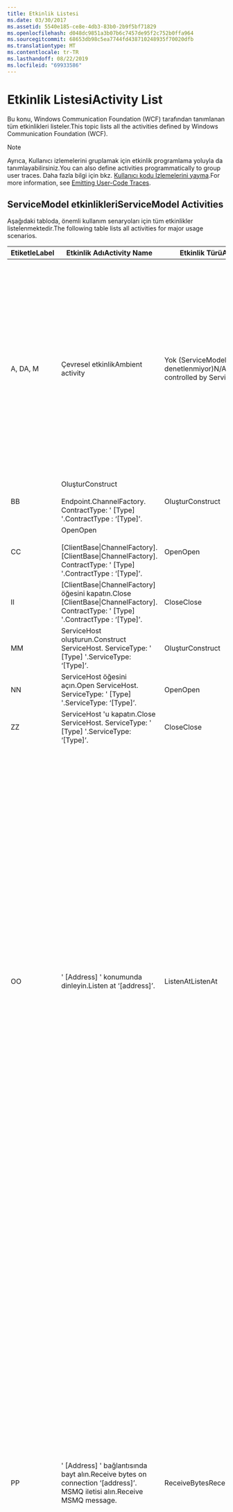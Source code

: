 ```yaml
---
title: Etkinlik Listesi
ms.date: 03/30/2017
ms.assetid: 5540e185-ce8e-4db3-83b0-2b9f5bf71829
ms.openlocfilehash: d048dc9851a3b07b6c7457de95f2c752b0ffa964
ms.sourcegitcommit: 68653db98c5ea7744fd438710248935f70020dfb
ms.translationtype: MT
ms.contentlocale: tr-TR
ms.lasthandoff: 08/22/2019
ms.locfileid: "69933586"
---
```

# <a name="activity-list"></a><span data-ttu-id="2924f-102">Etkinlik Listesi</span><span class="sxs-lookup"><span data-stu-id="2924f-102">Activity List</span></span>
<span data-ttu-id="2924f-103">Bu konu, Windows Communication Foundation (WCF) tarafından tanımlanan tüm etkinlikleri listeler.</span><span class="sxs-lookup"><span data-stu-id="2924f-103">This topic lists all the activities defined by Windows Communication Foundation (WCF).</span></span>  
  
> [!NOTE]
> <span data-ttu-id="2924f-104">Ayrıca, Kullanıcı izlemelerini gruplamak için etkinlik programlama yoluyla da tanımlayabilirsiniz.</span><span class="sxs-lookup"><span data-stu-id="2924f-104">You can also define activities programmatically to group user traces.</span></span> <span data-ttu-id="2924f-105">Daha fazla bilgi için bkz. [Kullanıcı kodu Izlemelerini yayma](../../../../../docs/framework/wcf/diagnostics/tracing/emitting-user-code-traces.md).</span><span class="sxs-lookup"><span data-stu-id="2924f-105">For more information, see [Emitting User-Code Traces](../../../../../docs/framework/wcf/diagnostics/tracing/emitting-user-code-traces.md).</span></span>  
  
## <a name="servicemodel-activities"></a><span data-ttu-id="2924f-106">ServiceModel etkinlikleri</span><span class="sxs-lookup"><span data-stu-id="2924f-106">ServiceModel Activities</span></span>  
 <span data-ttu-id="2924f-107">Aşağıdaki tabloda, önemli kullanım senaryoları için tüm etkinlikler listelenmektedir.</span><span class="sxs-lookup"><span data-stu-id="2924f-107">The following table lists all activities for major usage scenarios.</span></span>  
  
|<span data-ttu-id="2924f-108">Etiketle</span><span class="sxs-lookup"><span data-stu-id="2924f-108">Label</span></span>|<span data-ttu-id="2924f-109">Etkinlik Adı</span><span class="sxs-lookup"><span data-stu-id="2924f-109">Activity Name</span></span>|<span data-ttu-id="2924f-110">Etkinlik Türü</span><span class="sxs-lookup"><span data-stu-id="2924f-110">Activity Type</span></span>|<span data-ttu-id="2924f-111">Açıklama</span><span class="sxs-lookup"><span data-stu-id="2924f-111">Description</span></span>|  
|-----------|-------------------|-------------------|-----------------|  
|<span data-ttu-id="2924f-112">A, D</span><span class="sxs-lookup"><span data-stu-id="2924f-112">A, M</span></span>|<span data-ttu-id="2924f-113">Çevresel etkinlik</span><span class="sxs-lookup"><span data-stu-id="2924f-113">Ambient activity</span></span>|<span data-ttu-id="2924f-114">Yok (ServiceModel tarafından denetlenmiyor)</span><span class="sxs-lookup"><span data-stu-id="2924f-114">N/A (this is not controlled by ServiceModel)</span></span>|<span data-ttu-id="2924f-115">KIMLIĞI, ServiceModel koduna (istemci tarafı veya sunucu tarafı) yapılan herhangi bir çağrının önüne TLS olarak ayarlanmış olan etkinlik.</span><span class="sxs-lookup"><span data-stu-id="2924f-115">The activity whose ID is set in TLS before any calls to ServiceModel code (client side or server side).</span></span><br /><br /> <span data-ttu-id="2924f-116">Örnek: WCF istemcisi veya serviceHost üzerinde açık olarak çağrılan bir etkinlik. Open çağırılır.</span><span class="sxs-lookup"><span data-stu-id="2924f-116">Example: An activity where  open is called on the WCF client or serviceHost.open is called.</span></span>|  
|<span data-ttu-id="2924f-117">B</span><span class="sxs-lookup"><span data-stu-id="2924f-117">B</span></span>|<span data-ttu-id="2924f-118">Oluştur</span><span class="sxs-lookup"><span data-stu-id="2924f-118">Construct</span></span><br /><br /> <span data-ttu-id="2924f-119">Endpoint.</span><span class="sxs-lookup"><span data-stu-id="2924f-119">ChannelFactory.</span></span> <span data-ttu-id="2924f-120">ContractType: ' [Type] '.</span><span class="sxs-lookup"><span data-stu-id="2924f-120">ContractType : ‘[Type]’.</span></span>|<span data-ttu-id="2924f-121">Oluştur</span><span class="sxs-lookup"><span data-stu-id="2924f-121">Construct</span></span>||  
|<span data-ttu-id="2924f-122">C</span><span class="sxs-lookup"><span data-stu-id="2924f-122">C</span></span>|<span data-ttu-id="2924f-123">Open</span><span class="sxs-lookup"><span data-stu-id="2924f-123">Open</span></span><br /><br /> <span data-ttu-id="2924f-124">[ClientBase&#124;ChannelFactory].</span><span class="sxs-lookup"><span data-stu-id="2924f-124">[ClientBase&#124;ChannelFactory].</span></span> <span data-ttu-id="2924f-125">ContractType: ' [Type] '.</span><span class="sxs-lookup"><span data-stu-id="2924f-125">ContractType : ‘[Type]’.</span></span>|<span data-ttu-id="2924f-126">Open</span><span class="sxs-lookup"><span data-stu-id="2924f-126">Open</span></span>||  
|<span data-ttu-id="2924f-127">I</span><span class="sxs-lookup"><span data-stu-id="2924f-127">I</span></span>|<span data-ttu-id="2924f-128">[ClientBase&#124;ChannelFactory] öğesini kapatın.</span><span class="sxs-lookup"><span data-stu-id="2924f-128">Close [ClientBase&#124;ChannelFactory].</span></span> <span data-ttu-id="2924f-129">ContractType: ' [Type] '.</span><span class="sxs-lookup"><span data-stu-id="2924f-129">ContractType : ‘[Type]’.</span></span>|<span data-ttu-id="2924f-130">Close</span><span class="sxs-lookup"><span data-stu-id="2924f-130">Close</span></span>||  
|<span data-ttu-id="2924f-131">M</span><span class="sxs-lookup"><span data-stu-id="2924f-131">M</span></span>|<span data-ttu-id="2924f-132">ServiceHost oluşturun.</span><span class="sxs-lookup"><span data-stu-id="2924f-132">Construct ServiceHost.</span></span> <span data-ttu-id="2924f-133">ServiceType: ' [Type] '.</span><span class="sxs-lookup"><span data-stu-id="2924f-133">ServiceType: ‘[Type]’.</span></span>|<span data-ttu-id="2924f-134">Oluştur</span><span class="sxs-lookup"><span data-stu-id="2924f-134">Construct</span></span>||  
|<span data-ttu-id="2924f-135">N</span><span class="sxs-lookup"><span data-stu-id="2924f-135">N</span></span>|<span data-ttu-id="2924f-136">ServiceHost öğesini açın.</span><span class="sxs-lookup"><span data-stu-id="2924f-136">Open ServiceHost.</span></span> <span data-ttu-id="2924f-137">ServiceType: ' [Type] '.</span><span class="sxs-lookup"><span data-stu-id="2924f-137">ServiceType: ‘[Type]’.</span></span>|<span data-ttu-id="2924f-138">Open</span><span class="sxs-lookup"><span data-stu-id="2924f-138">Open</span></span>||  
|<span data-ttu-id="2924f-139">Z</span><span class="sxs-lookup"><span data-stu-id="2924f-139">Z</span></span>|<span data-ttu-id="2924f-140">ServiceHost 'u kapatın.</span><span class="sxs-lookup"><span data-stu-id="2924f-140">Close ServiceHost.</span></span> <span data-ttu-id="2924f-141">ServiceType: ' [Type] '.</span><span class="sxs-lookup"><span data-stu-id="2924f-141">ServiceType: ‘[Type]’.</span></span>|<span data-ttu-id="2924f-142">Close</span><span class="sxs-lookup"><span data-stu-id="2924f-142">Close</span></span>||  
|<span data-ttu-id="2924f-143">O</span><span class="sxs-lookup"><span data-stu-id="2924f-143">O</span></span>|<span data-ttu-id="2924f-144">' [Address] ' konumunda dinleyin.</span><span class="sxs-lookup"><span data-stu-id="2924f-144">Listen at ‘[address]’.</span></span>|<span data-ttu-id="2924f-145">ListenAt</span><span class="sxs-lookup"><span data-stu-id="2924f-145">ListenAt</span></span>|<span data-ttu-id="2924f-146">Bu ve sonraki etkinlik, aktarıma özeldir.</span><span class="sxs-lookup"><span data-stu-id="2924f-146">This and the next activity are transport-specific.</span></span> <span data-ttu-id="2924f-147">ListenAt etkinliği, kanal dinleyicisinin dinlediği adresle eşleşen içeriği temsil eder.</span><span class="sxs-lookup"><span data-stu-id="2924f-147">The ListenAt activity represents the content that maps to the address where the channel listener listens at.</span></span> <span data-ttu-id="2924f-148">MSMQ söz konusu olduğunda, kuyruk tek bir adresle eşlendiğinden sıranın kendisi bu değildir.</span><span class="sxs-lookup"><span data-stu-id="2924f-148">In the case of MSMQ, it is the queue itself since the queue maps to one address.</span></span> <span data-ttu-id="2924f-149">Bu etkinlik, MSMQ durumunda MSMQ iletileri için bağlantı yönelimli aktarımlara karşı gelen bağlantıları dinler.</span><span class="sxs-lookup"><span data-stu-id="2924f-149">This activity listens for incoming connections in the case of connection-oriented transports, for MSMQ messages in the case of MSMQ.</span></span> <span data-ttu-id="2924f-150">Bu etkinlik ServiceHost. Open () sırasında oluşturulur ve dinleyiciyi oluşturma ve atma ile ilgili izlemeleri ve tüm ReceiveBytes etkinliklerine aktarmayı içerir.</span><span class="sxs-lookup"><span data-stu-id="2924f-150">This activity is created during ServiceHost.Open(), and contains the traces related to creating and disposing the listener, as well as transferring out to all ReceiveBytes activities.</span></span>|  
|<span data-ttu-id="2924f-151">P</span><span class="sxs-lookup"><span data-stu-id="2924f-151">P</span></span>|<span data-ttu-id="2924f-152">' [Address] ' bağlantısında bayt alın.</span><span class="sxs-lookup"><span data-stu-id="2924f-152">Receive bytes on connection ‘[address]’.</span></span> <span data-ttu-id="2924f-153">MSMQ iletisi alın.</span><span class="sxs-lookup"><span data-stu-id="2924f-153">Receive MSMQ message.</span></span>|<span data-ttu-id="2924f-154">ReceiveBytes</span><span class="sxs-lookup"><span data-stu-id="2924f-154">ReceiveBytes</span></span>|<span data-ttu-id="2924f-155">Bu etkinlikte, sonunda bir WCF iletisi alacak veriler işlenir.</span><span class="sxs-lookup"><span data-stu-id="2924f-155">In this activity, data that will eventually get a WCF message is processed.</span></span> <span data-ttu-id="2924f-156">Gelen baytlar, bağlantıya dayalı taşıma veya http olması durumunda bekletilir.</span><span class="sxs-lookup"><span data-stu-id="2924f-156">Incoming bytes are waited in the case of connection-oriented transport or http.</span></span> <span data-ttu-id="2924f-157">TCP/adlandırılmış kanal için, bu etkinliğin ömrü bağlantı oluşturulduğu sırada oluşturulduğu gibi bağlantının kullanım süresidir.</span><span class="sxs-lookup"><span data-stu-id="2924f-157">For TCP/named-pipe, the lifetime of this activity is the lifetime of the connection, as it is created when the connection is created.</span></span> <span data-ttu-id="2924f-158">Http için bir ileti isteğinin kullanım ömrü ve ileti gönderildiğinde oluşturulur.</span><span class="sxs-lookup"><span data-stu-id="2924f-158">For http, it is of the lifetime of a message request and is created when the message is sent.</span></span> <span data-ttu-id="2924f-159">Bu etkinlik, varsa bağlantıyı oluşturma ve atma ile ilgili izlemeleri içerir ve tüm ileti (nesne) işleme etkinliklerine aktarır.</span><span class="sxs-lookup"><span data-stu-id="2924f-159">This activity contains the traces related to creating and disposing the connection if applicable, as well as transfers out to all message (object) processing activities.</span></span><br /><br /> <span data-ttu-id="2924f-160">MSMQ söz konusu olduğunda, MSMQ iletisinin alındığı etkinliktir.</span><span class="sxs-lookup"><span data-stu-id="2924f-160">In the case of MSMQ, it is the activity where the MSMQ message is retrieved.</span></span>|  
|<span data-ttu-id="2924f-161">Q</span><span class="sxs-lookup"><span data-stu-id="2924f-161">Q</span></span>|<span data-ttu-id="2924f-162">İşlem iletisi [sayı].</span><span class="sxs-lookup"><span data-stu-id="2924f-162">Process message [number].</span></span> <span data-ttu-id="2924f-163">(Yani, [Number], 1 ile başlayan tek bir artış değeridir.)</span><span class="sxs-lookup"><span data-stu-id="2924f-163">(Note, [number] is a monotonically increasing value which starts at 1.)</span></span>|<span data-ttu-id="2924f-164">ProcessMessage</span><span class="sxs-lookup"><span data-stu-id="2924f-164">ProcessMessage</span></span>|<span data-ttu-id="2924f-165">Gelen bir iletiyi işleyin.</span><span class="sxs-lookup"><span data-stu-id="2924f-165">Process an incoming message.</span></span> <span data-ttu-id="2924f-166">Bu etkinlik, bir WCF ileti nesnesi oluşturmak için tüm veriler (bayt, MSMQ iletisi) alındığında başlar.</span><span class="sxs-lookup"><span data-stu-id="2924f-166">This activity starts when all the data (bytes, MSMQ message) are received to form a WCF message object.</span></span> <span data-ttu-id="2924f-167">Bu etkinliğin içindeki izlemeler üst bilgi işlemeyle ilgilenir.</span><span class="sxs-lookup"><span data-stu-id="2924f-167">Traces within this activity deal with header processing.</span></span><br /><br /> <span data-ttu-id="2924f-168">Dağıtılabilir bir ileti biçimlendirilmişse, ServiceHost ProcessAction etkinliği ilgili etkinlik KIMLIĞI arandıktan sonra öğesine geçiş yapar.</span><span class="sxs-lookup"><span data-stu-id="2924f-168">Once a message that can be dispatched is formed, the ServiceHost ProcessAction activity is switched to after looking up the corresponding Activity ID.</span></span>|  
|<span data-ttu-id="2924f-169">D, S</span><span class="sxs-lookup"><span data-stu-id="2924f-169">D, S</span></span>|<span data-ttu-id="2924f-170">' [Action] ' eylemini işleyin.</span><span class="sxs-lookup"><span data-stu-id="2924f-170">Process action ‘[action]’.</span></span>|<span data-ttu-id="2924f-171">ProcessAction</span><span class="sxs-lookup"><span data-stu-id="2924f-171">ProcessAction</span></span>|<span data-ttu-id="2924f-172">İletiyi alma sırasında kullanıcı koduna ve gönderme sırasında ters sırada göndermek için taşıma/güvenlik/RM yığını aracılığıyla iletiyi işleyin.</span><span class="sxs-lookup"><span data-stu-id="2924f-172">Process the message through the Transport/Security/RM stack for dispatching the message to user code on receive, and in the reverse order on send.</span></span><br /><br /> <span data-ttu-id="2924f-173">Sunucuda, bu etkinlik "etkinlik yayma" yoluyla ileti üstbilgisinde gönderildiyse yayılan etkinlik KIMLIĞINI kullanır; Aksi takdirde, yeni bir GUID oluşturulur.</span><span class="sxs-lookup"><span data-stu-id="2924f-173">On the server, this activity uses the propagated Activity ID if it is sent in the message header via "Activity Propagation"; otherwise, a new GUID is created.</span></span><br /><br /> <span data-ttu-id="2924f-174">İstek/yanıt sözleşmeleri için yanıt iletisi de bu etkinlikte işlenir.</span><span class="sxs-lookup"><span data-stu-id="2924f-174">The response message for request/reply contracts is also processed in that activity.</span></span>|  
|<span data-ttu-id="2924f-175">T</span><span class="sxs-lookup"><span data-stu-id="2924f-175">T</span></span>|<span data-ttu-id="2924f-176">' [Icondikkatini. Operation] ' yürütün.</span><span class="sxs-lookup"><span data-stu-id="2924f-176">Execute ‘[IContract.Operation]’.</span></span>|<span data-ttu-id="2924f-177">ExecuteUserCode</span><span class="sxs-lookup"><span data-stu-id="2924f-177">ExecuteUserCode</span></span>|<span data-ttu-id="2924f-178">Hizmet tarafında gönderdikten sonra Kullanıcı kodunu yürütün.</span><span class="sxs-lookup"><span data-stu-id="2924f-178">Execute user code after dispatch on the service side.</span></span> <span data-ttu-id="2924f-179">Bu etkinlik, Kullanıcı tarafından sağlanan koddan ServiceHost kodunu belirtmek için bir sınır sağlar.</span><span class="sxs-lookup"><span data-stu-id="2924f-179">This activity provides a boundary to delineate ServiceHost code from user-provided code.</span></span>|  
  
## <a name="security-activities"></a><span data-ttu-id="2924f-180">Güvenlik etkinlikleri</span><span class="sxs-lookup"><span data-stu-id="2924f-180">Security Activities</span></span>  
 <span data-ttu-id="2924f-181">Aşağıdaki tabloda güvenlik ile ilgili tüm etkinlikler listelenmektedir.</span><span class="sxs-lookup"><span data-stu-id="2924f-181">The following table lists all activities related to Security.</span></span>  
  
|<span data-ttu-id="2924f-182">Etkinlik Adı</span><span class="sxs-lookup"><span data-stu-id="2924f-182">Activity Name</span></span>|<span data-ttu-id="2924f-183">Etkinlik Türü</span><span class="sxs-lookup"><span data-stu-id="2924f-183">Activity Type</span></span>|<span data-ttu-id="2924f-184">Açıklama</span><span class="sxs-lookup"><span data-stu-id="2924f-184">Description</span></span>|  
|-------------------|-------------------|-----------------|  
|<span data-ttu-id="2924f-185">Güvenli oturum ayarla</span><span class="sxs-lookup"><span data-stu-id="2924f-185">Setup secure session</span></span>|<span data-ttu-id="2924f-186">SetupSecurity</span><span class="sxs-lookup"><span data-stu-id="2924f-186">SetupSecurity</span></span>|<span data-ttu-id="2924f-187">Yalnızca istemci tarafında bulunur.</span><span class="sxs-lookup"><span data-stu-id="2924f-187">Exists on the client side only.</span></span> <span data-ttu-id="2924f-188">Kimlik doğrulaması için tüm RST \*/SCT değişimlerinin yanı sıra güvenlik bağlamını ayarlamaya da sahiptir.</span><span class="sxs-lookup"><span data-stu-id="2924f-188">Contains all RST\*/SCT exchanges for authentication and setting the security context.</span></span> <span data-ttu-id="2924f-189">Bu etkinlik, hizmetin karşılık gelen işlem\*eylemi RST/SCT etkinlikleriyle birleştirilir. `true` `propagateActivity` =</span><span class="sxs-lookup"><span data-stu-id="2924f-189">If `propagateActivity`=`true`, this activity is merged with the service’s corresponding Process Action RST\*/SCT activities.</span></span>|  
|<span data-ttu-id="2924f-190">Güvenli oturumu Kapat</span><span class="sxs-lookup"><span data-stu-id="2924f-190">Close secure session</span></span>|<span data-ttu-id="2924f-191">SetupSecurity</span><span class="sxs-lookup"><span data-stu-id="2924f-191">SetupSecurity</span></span>|<span data-ttu-id="2924f-192">İstemci tarafında bulunur.</span><span class="sxs-lookup"><span data-stu-id="2924f-192">Exists on the client side.</span></span> <span data-ttu-id="2924f-193">Güvenli oturumu kapatmak için Iptal iletisi değişimini içerir.</span><span class="sxs-lookup"><span data-stu-id="2924f-193">Contains the Cancel message exchange for closing the secure session.</span></span> <span data-ttu-id="2924f-194">Bu etkinlik ,hizmetten"iptal"işlemeylemiylebirleştirilir.`true` `propagateActivity` =</span><span class="sxs-lookup"><span data-stu-id="2924f-194">If `propagateActivity`=`true`, this activity is merged with the Process Action "Cancel" from the service.</span></span>|  
  
 <span data-ttu-id="2924f-195">Aşağıdaki tabloda, COM+ ile ilgili tüm etkinlikler listelenmektedir.</span><span class="sxs-lookup"><span data-stu-id="2924f-195">The following table lists all activities related to COM+.</span></span>  
  
|<span data-ttu-id="2924f-196">Etkinlik Adı</span><span class="sxs-lookup"><span data-stu-id="2924f-196">Activity Name</span></span>|<span data-ttu-id="2924f-197">Etkinlik Türü</span><span class="sxs-lookup"><span data-stu-id="2924f-197">Activity Type</span></span>|<span data-ttu-id="2924f-198">Açıklama</span><span class="sxs-lookup"><span data-stu-id="2924f-198">Description</span></span>|  
|-------------------|-------------------|-----------------|  
|<span data-ttu-id="2924f-199">COM+ örneği oluştur</span><span class="sxs-lookup"><span data-stu-id="2924f-199">Create COM+ instance</span></span>|<span data-ttu-id="2924f-200">TransferToCOMPlus</span><span class="sxs-lookup"><span data-stu-id="2924f-200">TransferToCOMPlus</span></span>|<span data-ttu-id="2924f-201">WCF kodundan gelen her COM+ çağrısı için 1 etkinlik örneği</span><span class="sxs-lookup"><span data-stu-id="2924f-201">1 activity instance for each COM+ call from WCF code</span></span>|  
|<span data-ttu-id="2924f-202">COM+ \<işlemini yürütün ></span><span class="sxs-lookup"><span data-stu-id="2924f-202">Execute COM+ \<operation></span></span>|<span data-ttu-id="2924f-203">TransferToCOMPlus</span><span class="sxs-lookup"><span data-stu-id="2924f-203">TransferToCOMPlus</span></span>|<span data-ttu-id="2924f-204">WCF kodundan gelen her COM+ çağrısı için 1 etkinlik örneği</span><span class="sxs-lookup"><span data-stu-id="2924f-204">1 activity instance for each COM+ call from WCF code</span></span>|  
  
## <a name="wmi-activities"></a><span data-ttu-id="2924f-205">WMI etkinlikleri</span><span class="sxs-lookup"><span data-stu-id="2924f-205">WMI Activities</span></span>  
 <span data-ttu-id="2924f-206">Aşağıdaki tabloda WMI ile ilgili tüm etkinlikler listelenmektedir.</span><span class="sxs-lookup"><span data-stu-id="2924f-206">The following table lists all activities related to WMI.</span></span>  
  
|<span data-ttu-id="2924f-207">Etkinlik Adı</span><span class="sxs-lookup"><span data-stu-id="2924f-207">Activity Name</span></span>|<span data-ttu-id="2924f-208">Etkinlik Türü</span><span class="sxs-lookup"><span data-stu-id="2924f-208">Activity Type</span></span>|<span data-ttu-id="2924f-209">Açıklama</span><span class="sxs-lookup"><span data-stu-id="2924f-209">Description</span></span>|  
|-------------------|-------------------|-----------------|  
|<span data-ttu-id="2924f-210">WMI Get</span><span class="sxs-lookup"><span data-stu-id="2924f-210">WMI get</span></span>|<span data-ttu-id="2924f-211">Wgetobject</span><span class="sxs-lookup"><span data-stu-id="2924f-211">WMIGetObject</span></span>|<span data-ttu-id="2924f-212">Kullanıcı WMI 'dan veri alıyor.</span><span class="sxs-lookup"><span data-stu-id="2924f-212">User is retrieving data from WMI.</span></span>|  
|<span data-ttu-id="2924f-213">WMI put</span><span class="sxs-lookup"><span data-stu-id="2924f-213">WMI put</span></span>|<span data-ttu-id="2924f-214">Wmiputınstance</span><span class="sxs-lookup"><span data-stu-id="2924f-214">WmiPutInstance</span></span>|<span data-ttu-id="2924f-215">Kullanıcı WMI ile verileri güncelleştiriyor.</span><span class="sxs-lookup"><span data-stu-id="2924f-215">User is updating data with WMI.</span></span>|
